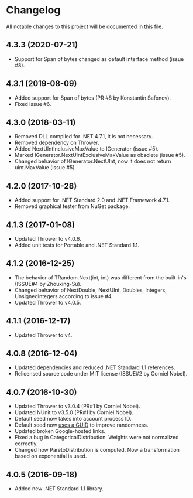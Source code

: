 # Changelog

All notable changes to this project will be documented in this file.

## 4.3.3 (2020-07-21)

- Support for Span of bytes changed as default interface method (issue #8).

## 4.3.1 (2019-08-09)

- Added support for Span of bytes (PR #8 by Konstantin Safonov).
- Fixed issue #6.

## 4.3.0 (2018-03-11)

- Removed DLL compiled for .NET 4.7.1, it is not necessary.
- Removed dependency on Thrower.
- Added NextUIntInclusiveMaxValue to IGenerator (issue #5).
- Marked IGenerator.NextUIntExclusiveMaxValue as obsolete (issue #5).
- Changed behavior of IGenerator.NextUInt, now it does not return uint.MaxValue (issue #5).

## 4.2.0 (2017-10-28)

- Added support for .NET Standard 2.0 and .NET Framework 4.7.1.
- Removed graphical tester from NuGet package.

## 4.1.3 (2017-01-08)

- Updated Thrower to v4.0.6.
- Added unit tests for Portable and .NET Standard 1.1.

## 4.1.2 (2016-12-25)

- The behavior of TRandom.Next(int, int) was different from the built-in's (ISSUE#4 by Zhouxing-Su).
- Changed behavior of NextDouble, NextUInt, Doubles, Integers, UnsignedIntegers according to issue #4.
- Updated Thrower to v4.0.5.

## 4.1.1 (2016-12-17)

- Updated Thrower to v4.

## 4.0.8 (2016-12-04)

- Updated dependencies and reduced .NET Standard 1.1 references.
- Relicensed source code under MIT license (ISSUE#2 by Corniel Nobel).

## 4.0.7 (2016-10-30)

- Updated Thrower to v3.0.4 (PR#1 by Corniel Nobel).
- Updated NUnit to v3.5.0 (PR#1 by Corniel Nobel).
- Default seed now takes into account process ID.
- Default seed now [uses a GUID](http://stackoverflow.com/a/18267477/1880086) to improve randomness.
- Updated broken Google-hosted links.
- Fixed a bug in CategoricalDistribution. Weights were not normalized correctly.
- Changed how ParetoDistribution is computed. Now a transformation based on exponential is used.

## 4.0.5 (2016-09-18)

- Added new .NET Standard 1.1 library.
